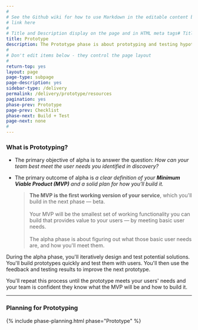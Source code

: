 ```yaml
---
#
# See the Github wiki for how to use Markdown in the editable content below:
# link here
#
# Title and Description display on the page and in HTML meta tags# Title and Description display on page and in meta
title: Prototype
description: The Prototype phase is about prototyping and testing hypotheses with users. Your goal is to figure out how to meet the user needs you identified in discovery. Use this phase as your chance to test many different approaches with real users before building your service.
#
# Don't edit items below - they control the page layout
#
return-top: yes
layout: page
page-type: subpage
page-description: yes
sidebar-type: /delivery
permalink: /delivery/prototype/resources
pagination: yes
phase-prev: Prototype
page-prev: Checklist
phase-next: Build + Test
page-next: none
#
---
```


### What is Prototyping?

* The primary objective of alpha is to answer the question: *How can your team best meet the user needs you identified in discovery?*

* The primary outcome of alpha is *a clear definition of your **Minimum Viable Product (MVP)** and a solid plan for how you'll build it.*
  <blockquote class="plain-blockquote">
  <b>The MVP is the first working version of your service</b>, which you'll build in the next phase &mdash; beta.
  <br/><br/>Your MVP will be the smallest set of working functionality you can build that provides value to your users &mdash; by meeting basic user needs.
  <br/><br/>The alpha phase is about figuring out what those basic user needs are, and how you'll meet them.
  </blockquote>

During the alpha phase, you'll iteratively design and test potential solutions. You'll build prototypes quickly and test them with users. You'll then use the feedback and testing results to improve the next prototype.

You'll repeat this process until the prototype meets your users' needs and your team is confident they know what the MVP will be and how to build it.


<hr>


### Planning for Prototyping


{% include phase-planning.html phase="Prototype" %}






